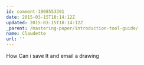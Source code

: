 ```yaml
---
id: comment-1908553391
date: 2015-03-15T18:14:12Z
updated: 2015-03-15T18:14:12Z
_parent: /mastering-paper/introduction-tool-guide/
name: Claudette
url: ''
---
```


How Can i save It and email a drawing
